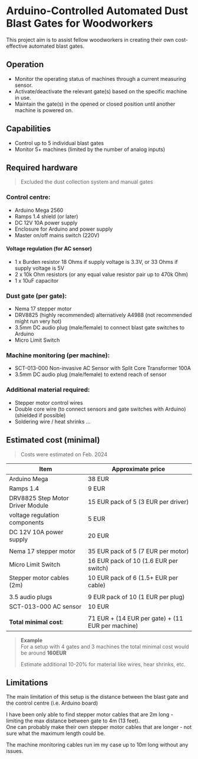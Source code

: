 # Arduino-Controlled Automated Dust Blast Gates for Woodworkers

This project aim is to assist fellow woodworkers in creating their own cost-effective automated blast gates.

## Operation

- Monitor the operating status of machines through a current measuring sensor.
- Activate/deactivate the relevant gate(s) based on the specific machine in use.
- Maintain the gate(s) in the opened or closed position until another machine is powered on.

## Capabilities

- Control up to 5 individual blast gates
- Monitor 5+ machines (limited by the number of analog inputs)

## Required hardware

> Excluded the dust collection system and manual gates

### Control centre:

- Arduino Mega 2560
- Ramps 1.4 shield (or later)
- DC 12V 10A power supply
- Enclosure for Arduino and power supply
- Master on/off mains switch (220V)

#### Voltage regulation (for AC sensor)

- 1 x Burden resistor 18 Ohms if supply voltage is 3.3V, or 33 Ohms if supply voltage is 5V
- 2 x 10k Ohm resistors (or any equal value resistor pair up to 470k Ohm)
- 1 x 10uF capacitor

### Dust gate (per gate):

- Nema 17 stepper motor
- DRV8825 (highly recommended) alternatively A4988 (not recommended might run very hot)
- 3.5mm DC audio plug (male/female) to connect blast gate switches to Arduino
- Micro Limit Switch

### Machine monitoring (per machine):

- SCT-013-000 Non-invasive AC Sensor with Split Core Transformer 100A
- 3.5mm DC audio plug (male/female) to extend reach of sensor

### Additional material required:

- Stepper motor control wires
- Double core wire (to connect sensors and gate switches with Arduino) (shielded if possible)
- Soldering wire / heat shrinks ...

## Estimated cost (minimal)

> Costs were estimated on Feb. 2024

| Item                             | Approximate price                                 |
|----------------------------------|---------------------------------------------------|
| Arduino Mega                     | 38 EUR                                            |
| Ramps 1.4                        | 9 EUR                                             | 
| DRV8825 Step Motor Driver Module | 15 EUR pack of 5 (3 EUR per driver)               |
| voltage regulation components    | 5 EUR                                             |
| DC 12V 10A power supply          | 20 EUR                                            |
|                                  |                                                   |
| Nema 17 stepper motor            | 35 EUR pack of 5 (7 EUR per motor)                |
| Micro Limit Switch               | 16 EUR pack of 10 (1.6 EUR per switch)            |
| Stepper motor cables (2m)        | 10 EUR pack of 6 (1.5+ EUR per cable)             |
|                                  |                                                   |
| 3.5 audio plugs                  | 9 EUR pack of 10 (1 EUR per plug)                 |
| SCT-013-000 AC sensor            | 10 EUR                                            |
|                                  |                                                   |
| **Total minimal cost**:          | 71 EUR + (14 EUR per gate) + (11 EUR per machine) |

> **Example**  
> For a setup with 4 gates and 3 machines the total minimal cost would be around **160EUR**
>
> Estimate additional 10-20% for material like wires, hear shrinks, etc.

## Limitations

The main limitation of this setup is the distance between the blast gate and the control centre (i.e. Arduino board)

I have been only able to find stepper motor cables that are 2m long - limiting the max distance between gate to 4m (13
feet).   
One can probably make their own stepper motor cables that are longer - not sure what the maximum length could be.

The machine monitoring cables run im my case up to 10m long without any issues.



